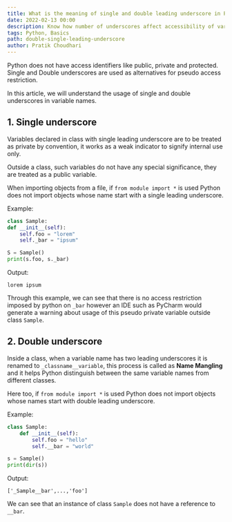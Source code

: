 ```yaml
---
title: What is the meaning of single and double leading underscore in Python
date: 2022-02-13 00:00
description: Know how number of underscores affect accessibility of variables with examples.
tags: Python, Basics
path: double-single-leading-underscore
author: Pratik Choudhari
---
```


Python does not have access identifiers like public, private and protected. Single and Double underscores are used as alternatives for pseudo access restriction. 

In this article, we will understand the usage of single and double underscores in variable names.

## 1. Single underscore

Variables declared in class with single leading underscore are to be treated as private by convention, it works as a weak indicator to signify internal use only. 

Outside a class, such variables do not have any special significance, they are treated as a public variable.

When importing objects from a file, if `from module import *` is used Python does not import objects whose name start with a single leading underscore.

Example:
```python
class Sample:
def __init__(self):
    self.foo = "lorem"
    self._bar = "ipsum"

S = Sample()
print(s.foo, s._bar)
```

Output:
```console
lorem ipsum
```

Through this example, we can see that there is no access restriction imposed by python on `_bar` however an IDE such as PyCharm would generate a warning about usage of this pseudo private variable outside class `Sample`.

## 2. Double underscore

Inside a class, when a variable name has two leading underscores it is renamed to `_classname__variable`, this process is called as **Name Mangling** and it helps Python distinguish between the same variable names from different classes.

Here too, if `from module import *` is used Python does not import objects whose names start with double leading underscore.

Example:

```python
class Sample:
    def __init__(self):
        self.foo = "hello"
        self.__bar = "world"

s = Sample()
print(dir(s))
```

Output:
```console
['_Sample__bar',...,'foo']
```

We can see that an instance of class `Sample` does not have a reference to `__bar`.

